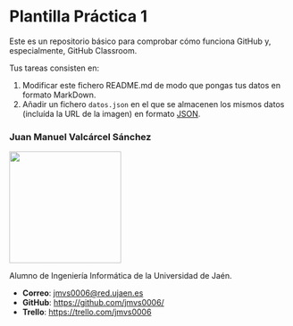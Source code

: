 # Plantilla Práctica 1
Este es un repositorio básico para comprobar cómo funciona GitHub y, especialmente, GitHub Classroom.

Tus tareas consisten en:
1) Modificar este fichero README.md de modo que pongas tus datos en formato MarkDown.
2) Añadir un fichero <code>datos.json</code> en el que se almacenen los mismos datos (incluída la URL de la imagen) en formato [JSON](https://es.wikipedia.org/wiki/JSON).

### Juan Manuel Valcárcel Sánchez
<img src='' width='200px'>

Alumno de Ingeniería Informática de la Universidad de Jaén.
* **Correo**: jmvs0006@red.ujaen.es
* **GitHub**: https://github.com/jmvs0006/
* **Trello**: https://trello.com/jmvs0006

